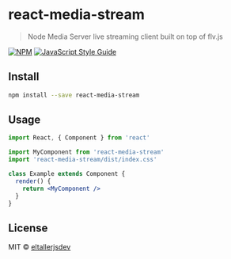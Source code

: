# react-media-stream

> Node Media Server live streaming client built on top of flv.js

[![NPM](https://img.shields.io/npm/v/react-media-stream.svg)](https://www.npmjs.com/package/react-media-stream) [![JavaScript Style Guide](https://img.shields.io/badge/code_style-standard-brightgreen.svg)](https://standardjs.com)

## Install

```bash
npm install --save react-media-stream
```

## Usage

```jsx
import React, { Component } from 'react'

import MyComponent from 'react-media-stream'
import 'react-media-stream/dist/index.css'

class Example extends Component {
  render() {
    return <MyComponent />
  }
}
```

## License

MIT © [eltallerjsdev](https://github.com/eltallerjsdev)
